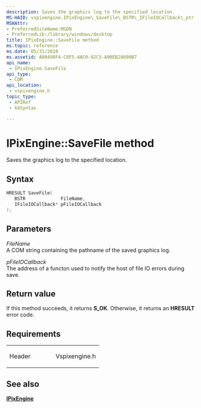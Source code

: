 ```yaml
---
description: Saves the graphics log to the specified location.
MS-HAID: vspixengine.IPixEngine\_SaveFile\_BSTR\_IFileIOCallback\_ptr
MSHAttr:
- PreferredSiteName:MSDN
- PreferredLib:/library/windows/desktop
title: IPixEngine::SaveFile method
ms.topic: reference
ms.date: 05/31/2018
ms.assetid: A80498F4-C8F5-4AC0-92C5-A90EB2A090B7
api_name: 
 - IPixEngine.SaveFile
api_type: 
 - COM
api_location: 
 - vspixengine.h
topic_type: 
 - APIRef
 - kbSyntax

---
```


# <span id="vspixengine.ipixengine_savefile_bstr_ifileiocallback_ptr"></span>IPixEngine::SaveFile method

Saves the graphics log to the specified location.

## Syntax


```C++
HRESULT SaveFile(
   BSTR             FileName,
   IFileIOCallback* pFileIOCallback
);
```

## Parameters

*FileName*   
A COM string containing the pathname of the saved graphics log.

*pFileIOCallback*   
The address of a functon used to notify the host of file IO errors during save.

## Return value

If this method succeeds, it returns **S\_OK**. Otherwise, it returns an **HRESULT** error code.

## Requirements

<table><colgroup><col style="width: 50%" /><col style="width: 50%" /></colgroup><tbody><tr class="odd"><td><p>Header</p></td><td>Vspixengine.h</td></tr></tbody></table>

## <span id="see_also"></span>See also

[**IPixEngine**](/windows/desktop/direct3dtools/ipixengine)

 

 
